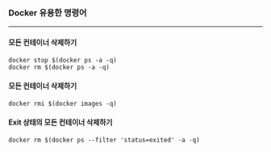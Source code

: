 ### Docker 유용한 명령어

---

#### 모든 컨테이너 삭제하기
```
docker stop $(docker ps -a -q)
docker rm $(docker ps -a -q)
```

#### 모든 컨테이너 삭제하기
```
docker rmi $(docker images -q)
```

#### Exit 상태의 모든 컨테이너 삭제하기
```
docker rm $(docker ps --filter 'status=exited' -a -q)
```
